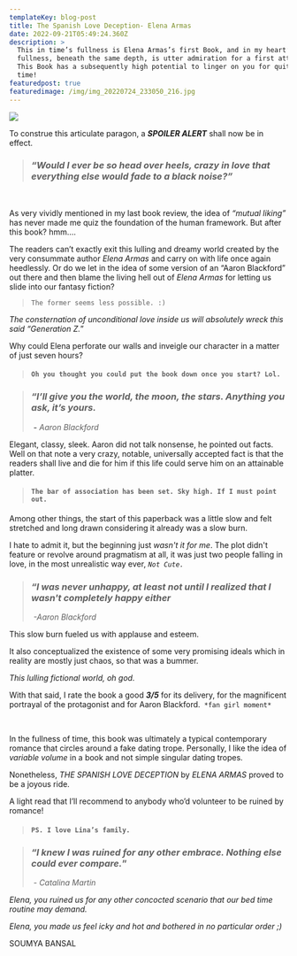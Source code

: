 ```yaml
---
templateKey: blog-post
title: The Spanish Love Deception- Elena Armas
date: 2022-09-21T05:49:24.360Z
description: >
  This in time’s fullness is Elena Armas’s first Book, and in my heart’s
  fullness, beneath the same depth, is utter admiration for a first attempt!
  This Book has a subsequently high potential to linger on you for quite some
  time!
featuredpost: true
featuredimage: /img/img_20220724_233050_216.jpg
---
```

![ ](/img/img_20220724_233050_216.jpg " ")

<!--StartFragment-->

To construe this articulate paragon, a ***SPOILER ALERT*** shall now be in effect. 

<!--EndFragment-->

<!--StartFragment-->

> ### ***“Would I ever be so head over heels, crazy in love that everything else would fade to a black noise?”***

                                                                                                          

As very vividly mentioned in my last book review, the idea of *“mutual liking”* has never made me quiz the foundation of the human framework. But after this book? hmm…. 



The readers can’t exactly exit this lulling and dreamy world created by the very consummate author *Elena Armas* and carry on with life once again heedlessly. Or do we let in the idea of some version of an “Aaron Blackford” out there and then blame the living hell out of *Elena Armas* for letting us slide into our fantasy fiction?



> `The former seems less possible. :)`



*The consternation of unconditional love inside us will absolutely wreck this said “Generation Z.*”



Why could Elena perforate our walls and inveigle our character in a matter of just seven hours?

> #### `Oh you thought you could put the book down once you start? Lol.`



> ### ***“I’ll give you the world, the moon, the stars. Anything you ask, it’s yours.***
>
>  **\-** *Aaron Blackford* 



Elegant, classy, sleek. Aaron did not talk nonsense, he pointed out facts. Well on that note a very crazy, notable, universally accepted fact is that the readers shall live and die for him if this life could serve him on an attainable platter.



> #### **`The bar of association has been set. Sky high. If I must point out.`**



Among other things, the start of this paperback was a little slow and felt stretched and long drawn considering it already was a slow burn.

I hate to admit it, but the beginning just *wasn't it for me*. The plot didn't feature or revolve around pragmatism at all, it was just two people falling in love, in the most unrealistic way ever, *`Not Cute.`*



> ### ***“I was never unhappy, at least not until I realized that I wasn't completely happy either***
>
>  *\-Aaron Blackford* 



This slow burn fueled us with applause and esteem.



It also conceptualized the existence of some very promising ideals which in reality are mostly just chaos, so that was a bummer.

 *This lulling fictional world, oh god.*



With that said, I rate the book a good ***3/5*** for its delivery, for the magnificent portrayal of the protagonist and for Aaron Blackford.` *fan girl moment*`

 

In the fullness of time, this book was ultimately a typical contemporary romance that circles around a fake dating trope. Personally, I like the idea of *variable volume* in a book and not simple singular dating tropes. 



Nonetheless, *THE SPANISH LOVE DECEPTION* by *ELENA ARMAS* proved to be a joyous ride.

A light read that I’ll recommend to anybody who’d volunteer to be ruined by romance! 



> #### `PS. I love Lina’s family.`



> ### ***“I knew I was ruined for any other embrace. Nothing else could ever compare.***”
>
>  *\- Catalina Martin*



*Elena, you ruined us for any other concocted scenario that our bed time routine may demand.* 

*Elena, you made us feel icky and hot and bothered in no particular order ;)*



SOUMYA BANSAL 



<!--EndFragment-->